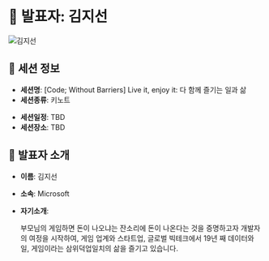 # 🎤 발표자: 김지선

<div class="container">
    <div class="row justify-content-center">
        <div class="col-md-4 profile mb-4 text-center">
            <img src="/images/speakers/jisunkim.jpg" alt="김지선" class="img-fluid" />
        </div>
    </div>
</div>

## 🔎 세션 정보

- **세션명**: [Code; Without Barriers] Live it, enjoy it: 다 함께 즐기는 일과 삶
- **세션종류**: 키노트
<!-- - **세션설명**: -->
- **세션일정**: TBD
- **세션장소**: TBD

## 📜 발표자 소개

- **이름**: 김지선
- **소속**: Microsoft
- **자기소개**:

  부모님의 게임하면 돈이 나오냐는 잔소리에 돈이 나온다는 것을 증명하고자 개발자의 여정을 시작하여, 게임 업계와 스타트업, 글로벌 빅테크에서 19년 째 데이터와 일, 게임이라는 삼위덕업일치의 삶을 즐기고 있습니다.